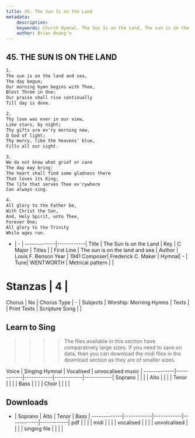 ```yaml
---
title: 45. The Sun Is on the Land
metadata:
    description: 
    keywords: Church Hymnal, The Sun Is on the Land, The sun is on the land and sea, 
    author: Brian Onang'o
---
```



## 45. THE SUN IS ON THE LAND

```txt
1.
The sun is on the land and sea, 
The day begun; 
Our morning hymn begins with Thee, 
Blest Three in One: 
Our praise shall rise continually 
Till day is done. 

2.
Thy love was ever in our view, 
Like stars, by night; 
Thy gifts are ev'ry morning new, 
O God of light; 
Thy mercy, like the heavens' blue, 
Fills all our sight. 

3.
We do not know what grief or care 
The day may bring: 
The heart shall find some gladness there 
That loves its King; 
The life that serves Thee ev'rywhere 
Can always sing. 

4.
All glory to the Father be, 
With Christ the Son, 
And, Holy Spirit, unto Thee, 
Forever One; 
All glory to the Trinity 
While ages run.

```

- |   -  |
-------------|------------|
Title | The Sun Is on the Land |
Key | C Major |
Titles |  |
First Line | The sun is on the land and sea |
Author | Louis F. Benson
Year | 1941
Composer| Frederick C. Maker |
Hymnal|  - |
Tune| WENTWORTH |
Metrical pattern | |
# Stanzas | 4 |
Chorus | No |
Chorus Type | - |
Subjects | Worship: Morning Hymns |
Texts |  |
Print Texts | 
Scripture Song |  |
  
## Learn to Sing

>>>> The files available in this section have comparatively large sizes. If you need to save on data, then you can download the midi files in the download section as they are of smaller sizes.

Voice |  Singing Hymnal | Vocalised | unvocalised music |
-------------|------------|------------|------------|------------|
Soprano | | | |
Alto | | | |
Tenor | | | |
Bass | | | |
Choir | | | |

## Downloads

- |  Soprano | Alto | Tenor | Bass |
-------------|------------|------------|------------|------------|
pdf | | | |
midi | | | |
vocalised | | | |
unvolcalised | | | |
singing file | | | |
  